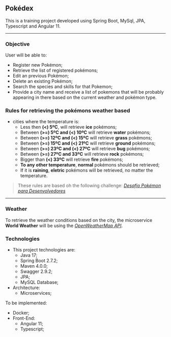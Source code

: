 
## **Pokédex**

This is a training project developed using Spring Boot, MySql, JPA, Typescript and Angular 11.
_____________________________
### **Objective**
User will be able to:
 - Register new Pokémon;
 - Retrieve the list of registered pokémons;
 - Edit an previous Pokémon;
 - Delete an existing Pokémon;
 - Search the species and skills for that Pokemon;
 - Provide a city name and receive a list of pokemons that will be probably appearing in there based on the current weather and pokémon type.

### Rules for retrieving the pokémons weather based

- cities where the temperature is:
    - Less then **(<) 5ºC**, will retrieve **ice** pokémons;
    - Between **(>=) 5ºC and (<) 10ºC** will retrieve **water** pokémons;
    - Between **(>=) 12ºC and (<) 15ºC** will retrieve **grass** pokémons;
    - Between **(>=) 15ºC and (<) 21ºC** will retrieve **ground** pokémons;
    - Between **(>=) 23ºC and (<) 27ºC** will retrieve **bug** pokémons;
    - Between **(>=) 27ºC and 33ºC** will retrieve **rock** pokémons;
    - Bigger than **(<) 33ºC** will retrieve **fire** pokémons;
    - **To any other temperature**, **normal** pokémons should be retrieved;
    - If it is **raining**, **eletric** pokémons will be retrieved, no matter the temperature.

> These rules are based oh the following challenge: *[Desafio Pokémon para Desenvolvedores](https://gitlab.com/enviabybus/weather-pokemon-test/-/tree/master/developer)*

_______________________________________________________

### **Weather**

To retrieve the weather conditions based on the city,  the microservice **World Weather** will be using the *[OpenWeatherMap API](https://openweathermap.org/api)*.

### **Technologies**
- This project technologies are:
    - Java 17;
    - Spring Boot 2.7.2;
    - Maven 4.0.0;
    - Swagger 2.9.2;
    - JPA;
    - MySQL Database;
- Architecture:
    - Microservices;

To be implemented:
- Docker;
- Front-End: 
    - Angular 11;
    - Typescript;

 

